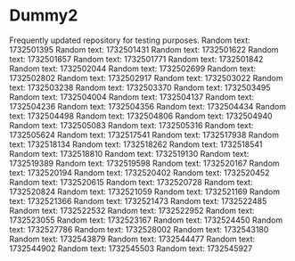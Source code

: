 # Dummy2
Frequently updated repository for testing purposes.
Random text: 1732501395
Random text: 1732501431
Random text: 1732501622
Random text: 1732501657
Random text: 1732501771
Random text: 1732501842
Random text: 1732502044
Random text: 1732502699
Random text: 1732502802
Random text: 1732502917
Random text: 1732503022
Random text: 1732503238
Random text: 1732503370
Random text: 1732503495
Random text: 1732504004
Random text: 1732504137
Random text: 1732504236
Random text: 1732504356
Random text: 1732504434
Random text: 1732504498
Random text: 1732504806
Random text: 1732504940
Random text: 1732505083
Random text: 1732505316
Random text: 1732505624
Random text: 1732517541
Random text: 1732517938
Random text: 1732518134
Random text: 1732518262
Random text: 1732518541
Random text: 1732518810
Random text: 1732519130
Random text: 1732519389
Random text: 1732519598
Random text: 1732520167
Random text: 1732520194
Random text: 1732520402
Random text: 1732520452
Random text: 1732520615
Random text: 1732520728
Random text: 1732520824
Random text: 1732521059
Random text: 1732521169
Random text: 1732521366
Random text: 1732521473
Random text: 1732522485
Random text: 1732522532
Random text: 1732522952
Random text: 1732523055
Random text: 1732523167
Random text: 1732524450
Random text: 1732527786
Random text: 1732528002
Random text: 1732543180
Random text: 1732543879
Random text: 1732544477
Random text: 1732544902
Random text: 1732545503
Random text: 1732545927

